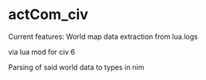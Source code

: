 # actCom_civ
Current features:
  World map data extraction from lua.logs 
  
  via lua mod for civ 6
  
  Parsing of said world data to types in nim
